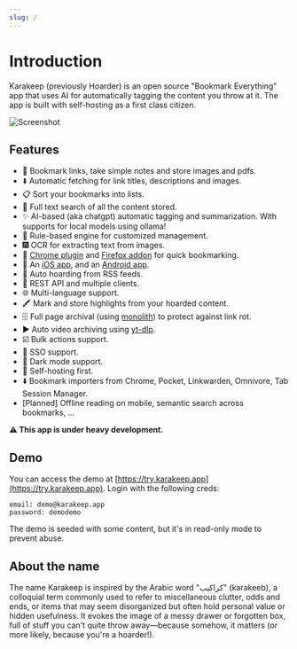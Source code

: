 ```yaml
---
slug: /
---
```


# Introduction

Karakeep (previously Hoarder) is an open source "Bookmark Everything" app that uses AI for automatically tagging the content you throw at it. The app is built with self-hosting as a first class citizen.

![Screenshot](https://raw.githubusercontent.com/karakeep-app/karakeep/main/screenshots/homepage.png)


## Features

- 🔗 Bookmark links, take simple notes and store images and pdfs.
- ⬇️ Automatic fetching for link titles, descriptions and images.
- 📋 Sort your bookmarks into lists.
- 🔎 Full text search of all the content stored.
- ✨ AI-based (aka chatgpt) automatic tagging and summarization. With supports for local models using ollama!
- 🤖 Rule-based engine for customized management.
- 🎆 OCR for extracting text from images.
- 🔖 [Chrome plugin](https://chromewebstore.google.com/detail/karakeep/kgcjekpmcjjogibpjebkhaanilehneje) and [Firefox addon](https://addons.mozilla.org/en-US/firefox/addon/karakeep/) for quick bookmarking.
- 📱 An [iOS app](https://apps.apple.com/us/app/karakeep-app/id6479258022), and an [Android app](https://play.google.com/store/apps/details?id=app.hoarder.hoardermobile&pcampaignid=web_share).
- 📰 Auto hoarding from RSS feeds.
- 🔌 REST API and multiple clients.
- 🌐 Multi-language support.
- 🖍️ Mark and store highlights from your hoarded content.
- 🗄️ Full page archival (using [monolith](https://github.com/Y2Z/monolith)) to protect against link rot.
- ▶️ Auto video archiving using [yt-dlp](https://github.com/yt-dlp/yt-dlp).
- ☑️ Bulk actions support.
- 🔐 SSO support.
- 🌙 Dark mode support.
- 💾 Self-hosting first.
- ⬇️ Bookmark importers from Chrome, Pocket, Linkwarden, Omnivore, Tab Session Manager.
- [Planned] Offline reading on mobile, semantic search across bookmarks, ...

**⚠️ This app is under heavy development.**


## Demo

You can access the demo at [https://try.karakeep.app](https://try.karakeep.app). Login with the following creds:

```
email: demo@karakeep.app
password: demodemo
```

The demo is seeded with some content, but it's in read-only mode to prevent abuse.

## About the name

The name Karakeep is inspired by the Arabic word "كراكيب" (karakeeb), a colloquial term commonly used to refer to miscellaneous clutter, odds and ends, or items that may seem disorganized but often hold personal value or hidden usefulness. It evokes the image of a messy drawer or forgotten box, full of stuff you can't quite throw away—because somehow, it matters (or more likely, because you're a hoarder!).
